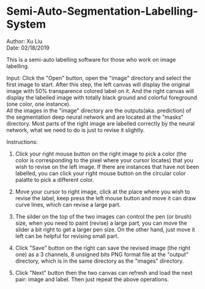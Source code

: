 # Semi-Auto-Segmentation-Labelling-System
Author: Xu Liu             
Date: 02/18/2019


This is a semi-auto labelling software for those who work on image labelling.   


Input: 
Click the "Open" button, open the "image" directory and select the first image to start. After this step, the left canvas will display the original image with 50% transparence colored label on it. And the right canvas will display the labelled image with totally black ground and colorful foreground (one color, one instance).  
All the images in the "image" directory are the outputs(aka. prediction) of the segmentation deep neural network and are located at the "masks" directory. Most parts of the right image are labelled correctly by the neural network, what we need to do is just to revise it slightly.   


Instructions:  
1. Click your right mouse button on the right image to pick a color (the color is corresponding to the pixel where your cursor locates) that you wish to revise on the left image. If there are instances that have not been labelled, you can click your right mouse button on the circular color palatte to pick a different color.  

2. Move your cursor to right image, click at the place where you wish to revise the label, keep press the left mouse button and move it can draw curve lines, which can revise a large part.  

3. The silder on the top of the two images can control the pen (or brush) size, when you need to paint (revise) a large part, you can move the slider a bit right to get a larger pen size. On the other hand, just move it left can be helpful for revising small part.  

4. Click "Save" button on the right can save the revised image (the right one) as a 3 channels, 8 unsigned bits  PNG format file at the "output" directory, which is in the same directory as the "images" directory.   

5. Click "Next" button then the two canvas can refresh and load the next pair: image and label. Then just repeat the above operations.
